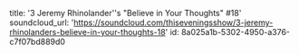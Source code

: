 title: '3 Jeremy Rhinolander''s "Believe in Your Thoughts" #18'
soundcloud_url: 'https://soundcloud.com/thiseveningsshow/3-jeremy-rhinolanders-believe-in-your-thoughts-18'
id: 8a025a1b-5302-4950-a376-c7f07bd889d0
